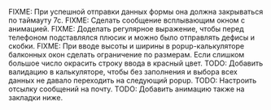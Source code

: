 FIXME: При успешной отправки данных формы она должна закрываться по таймауту 7с.
FIXME: Сделать сообщение всплывающим окном с анимацией.
FIXME: Доделать регулярное выражение, чтобы перед телефоном подставлялся плюсик и можно было отправлять дефисы и скобки.
FIXME: При вводе высоты и ширины в popup-калькуляторе балконных окон сделать ограничение по размерам. Если слишком большое число окрасить строку ввода в красный цвет.
TODO: Добавить валидацию в калькуляторе, чтобы без заполнения и выбора всех данных не давало переходить на следующий popup.
TODO: Настроить отсылку сообщений на почту.
TODO: Добавить анимацию также на закладки ниже.